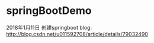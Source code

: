 # springBootDemo
2018年1月11日  创建springboot 
blog:  http://blog.csdn.net/u011592708/article/details/79032490
